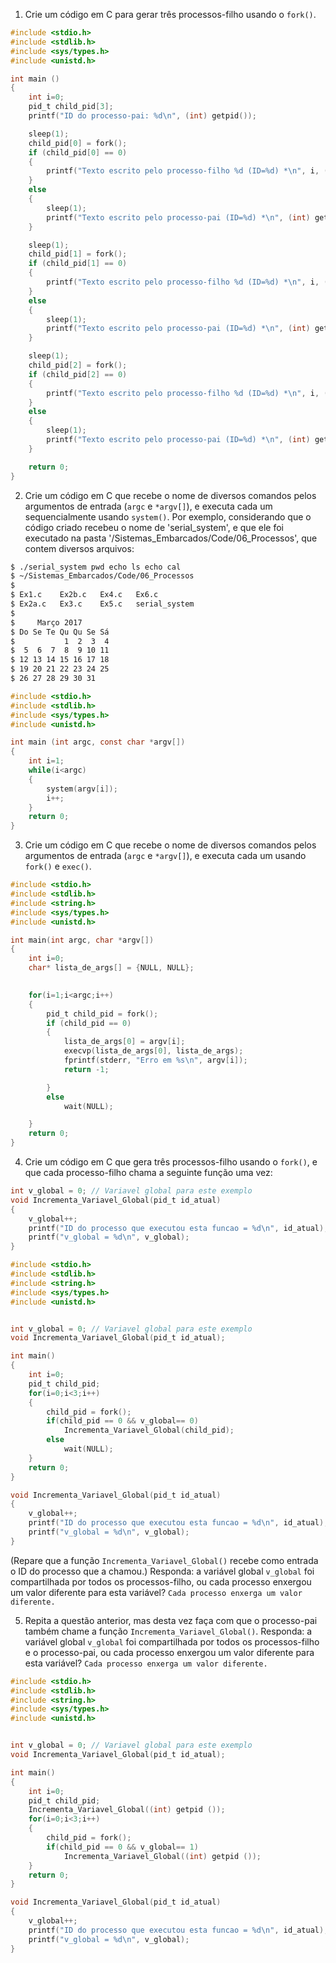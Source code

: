 1. Crie um código em C para gerar três processos-filho usando o `fork()`.

```C
#include <stdio.h>
#include <stdlib.h>
#include <sys/types.h>
#include <unistd.h>

int main ()
{
	int i=0;
	pid_t child_pid[3];
	printf("ID do processo-pai: %d\n", (int) getpid());

	sleep(1);
	child_pid[0] = fork();
	if (child_pid[0] == 0)
	{
		printf("Texto escrito pelo processo-filho %d (ID=%d) *\n", i, (int) getpid());
	}
	else
	{
		sleep(1);
		printf("Texto escrito pelo processo-pai (ID=%d) *\n", (int) getpid());
	}

	sleep(1);
	child_pid[1] = fork();
	if (child_pid[1] == 0)
	{
		printf("Texto escrito pelo processo-filho %d (ID=%d) *\n", i, (int) getpid());
	}
	else
	{
		sleep(1);
		printf("Texto escrito pelo processo-pai (ID=%d) *\n", (int) getpid());
	}

	sleep(1);
	child_pid[2] = fork();
	if (child_pid[2] == 0)
	{
		printf("Texto escrito pelo processo-filho %d (ID=%d) *\n", i, (int) getpid());
	}
	else
	{
		sleep(1);
		printf("Texto escrito pelo processo-pai (ID=%d) *\n", (int) getpid());
	}

	return 0;
}
```

2. Crie um código em C que recebe o nome de diversos comandos pelos argumentos de entrada (`argc` e `*argv[]`), e executa cada um sequencialmente usando `system()`. Por exemplo, considerando que o código criado recebeu o nome de 'serial_system', e que ele foi executado na pasta '/Sistemas_Embarcados/Code/06_Processos', que contem diversos arquivos:

```bash
$ ./serial_system pwd echo ls echo cal
$ ~/Sistemas_Embarcados/Code/06_Processos
$
$ Ex1.c    Ex2b.c   Ex4.c   Ex6.c
$ Ex2a.c   Ex3.c    Ex5.c   serial_system
$
$     Março 2017
$ Do Se Te Qu Qu Se Sá
$           1  2  3  4
$  5  6  7  8  9 10 11
$ 12 13 14 15 16 17 18
$ 19 20 21 22 23 24 25
$ 26 27 28 29 30 31
```

```C
#include <stdio.h>
#include <stdlib.h>
#include <sys/types.h>
#include <unistd.h>

int main (int argc, const char *argv[])
{
	int i=1;
	while(i<argc)
	{
		system(argv[i]);
		i++;
	}
	return 0;
}
```

3. Crie um código em C que recebe o nome de diversos comandos pelos argumentos de entrada (`argc` e `*argv[]`), e executa cada um usando `fork()` e `exec()`.
```C
#include <stdio.h>
#include <stdlib.h>
#include <string.h>
#include <sys/types.h>
#include <unistd.h>

int main(int argc, char *argv[])
{
	int i=0;
	char* lista_de_args[] = {NULL, NULL};
	

	for(i=1;i<argc;i++)	
	{
		pid_t child_pid = fork();
		if (child_pid == 0)
		{
			lista_de_args[0] = argv[i];
			execvp(lista_de_args[0], lista_de_args);
			fprintf(stderr, "Erro em %s\n", argv[i]);
			return -1;

		}
		else
			wait(NULL);

	}
	return 0;
}

```
4. Crie um código em C que gera três processos-filho usando o `fork()`, e que cada processo-filho chama a seguinte função uma vez:

```C
int v_global = 0; // Variavel global para este exemplo
void Incrementa_Variavel_Global(pid_t id_atual)
{
	v_global++;
	printf("ID do processo que executou esta funcao = %d\n", id_atual);
	printf("v_global = %d\n", v_global);
}
```
```C
#include <stdio.h>
#include <stdlib.h>
#include <string.h>
#include <sys/types.h>
#include <unistd.h>


int v_global = 0; // Variavel global para este exemplo
void Incrementa_Variavel_Global(pid_t id_atual);

int main()
{
	int i=0;
	pid_t child_pid;
	for(i=0;i<3;i++)
	{
		child_pid = fork();
		if(child_pid == 0 && v_global== 0)
			Incrementa_Variavel_Global(child_pid);
		else
			wait(NULL);
	}
	return 0;
}

void Incrementa_Variavel_Global(pid_t id_atual)
{
	v_global++;
	printf("ID do processo que executou esta funcao = %d\n", id_atual);
	printf("v_global = %d\n", v_global);
}
```
(Repare que a função `Incrementa_Variavel_Global()` recebe como entrada o ID do processo que a chamou.) Responda: a variável global `v_global` foi compartilhada por todos os processos-filho, ou cada processo enxergou um valor diferente para esta variável? `Cada processo enxerga um valor diferente.`

5. Repita a questão anterior, mas desta vez faça com que o processo-pai também chame a função `Incrementa_Variavel_Global()`. Responda: a variável global `v_global` foi compartilhada por todos os processos-filho e o processo-pai, ou cada processo enxergou um valor diferente para esta variável? `Cada processo enxerga um valor diferente.`

```C
#include <stdio.h>
#include <stdlib.h>
#include <string.h>
#include <sys/types.h>
#include <unistd.h>


int v_global = 0; // Variavel global para este exemplo
void Incrementa_Variavel_Global(pid_t id_atual);

int main()
{
	int i=0;
	pid_t child_pid;
	Incrementa_Variavel_Global((int) getpid ());
	for(i=0;i<3;i++)
	{
		child_pid = fork();
		if(child_pid == 0 && v_global== 1)
			Incrementa_Variavel_Global((int) getpid ());
	}
	return 0;
}

void Incrementa_Variavel_Global(pid_t id_atual)
{
	v_global++;
	printf("ID do processo que executou esta funcao = %d\n", id_atual);
	printf("v_global = %d\n", v_global);
}
```
